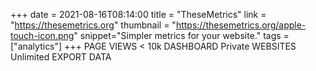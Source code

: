+++
date = 2021-08-16T08:14:00
title = "TheseMetrics"
link = "https://thesemetrics.org"
thumbnail = "https://thesemetrics.org/apple-touch-icon.png"
snippet="Simpler metrics for your website."
tags = ["analytics"]
+++
PAGE VIEWS < 10k
DASHBOARD Private
WEBSITES Unlimited
EXPORT DATA
